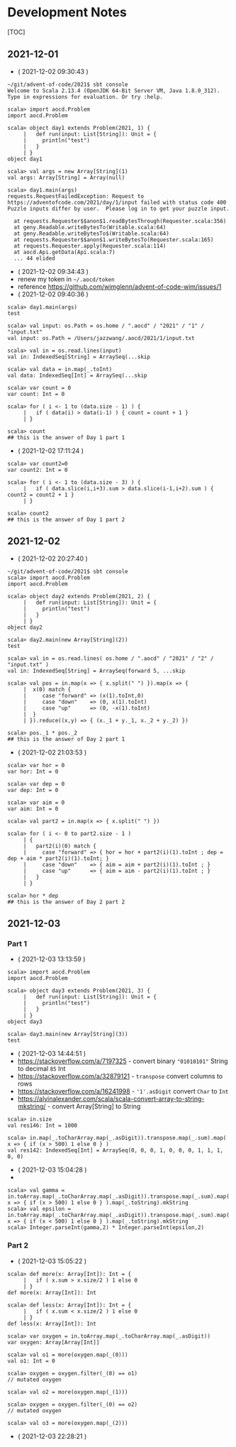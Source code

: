 # Development Notes

[TOC]

## 2021-12-01

- ( 2021-12-02 09:30:43 )
```
~/git/advent-of-code/2021$ sbt console
Welcome to Scala 2.13.4 (OpenJDK 64-Bit Server VM, Java 1.8.0_312).
Type in expressions for evaluation. Or try :help.

scala> import aocd.Problem
import aocd.Problem

scala> object day1 extends Problem(2021, 1) {
     |   def run(input: List[String]): Unit = {
     |     println("test")
     |   }
     | }
object day1

scala> val args = new Array[String](1)
val args: Array[String] = Array(null)

scala> day1.main(args)
requests.RequestFailedException: Request to https://adventofcode.com/2021/day/1/input failed with status code 400
Puzzle inputs differ by user.  Please log in to get your puzzle input.

  at requests.Requester$$anon$1.readBytesThrough(Requester.scala:356)
  at geny.Readable.writeBytesTo(Writable.scala:64)
  at geny.Readable.writeBytesTo$(Writable.scala:64)
  at requests.Requester$$anon$1.writeBytesTo(Requester.scala:165)
  at requests.Requester.apply(Requester.scala:114)
  at aocd.Api.getData(Api.scala:7)
  ... 44 elided
```
- ( 2021-12-02 09:34:43 )
- renew my token in `~/.aocd/token`
- reference https://github.com/wimglenn/advent-of-code-wim/issues/1
- ( 2021-12-02 09:40:36 )
```
scala> day1.main(args)
test

scala> val input: os.Path = os.home / ".aocd" / "2021" / "1" / "input.txt"
val input: os.Path = /Users/jazzwang/.aocd/2021/1/input.txt

scala> val in = os.read.lines(input)
val in: IndexedSeq[String] = ArraySeq(...skip

scala> val data = in.map(_.toInt)
val data: IndexedSeq[Int] = ArraySeq(...skip

scala> var count = 0
var count: Int = 0

scala> for ( i <- 1 to (data.size - 1) ) {
     |   if ( data(i) > data(i-1) ) { count = count + 1 }
     | }

scala> count
## this is the answer of Day 1 part 1
```
- ( 2021-12-02 17:11:24 )
```
scala> var count2=0
var count2: Int = 0

scala> for ( i <- 1 to (data.size - 3) ) {
     |   if ( data.slice(i,i+3).sum > data.slice(i-1,i+2).sum ) { count2 = count2 + 1 }
     | }

scala> count2
## this is the answer of Day 1 part 2
```

## 2021-12-02

- ( 2021-12-02 20:27:40 )
```
~/git/advent-of-code/2021$ sbt console
scala> import aocd.Problem
import aocd.Problem

scala> object day2 extends Problem(2021, 2) {
     |   def run(input: List[String]): Unit = {
     |     println("test")
     |   }
     | }
object day2

scala> day2.main(new Array[String](2))
test

scala> val in = os.read.lines( os.home / ".aocd" / "2021" / "2" / "input.txt" )
val in: IndexedSeq[String] = ArraySeq(forward 5, ...skip

scala> val pos = in.map(x => { x.split(" ") }).map(x => {
     |  x(0) match {
     |     case "forward" => (x(1).toInt,0)
     |     case "down"    => (0, x(1).toInt)
     |     case "up"      => (0, -x(1).toInt)
     |  }
     | }).reduce((x,y) => { (x._1 + y._1, x._2 + y._2) })

scala> pos._1 * pos._2
## this is the answer of Day 2 part 1
```
- ( 2021-12-02 21:03:53 )
```
scala> var hor = 0
var hor: Int = 0

scala> var dep = 0
var dep: Int = 0

scala> var aim = 0
var aim: Int = 0

scala> val part2 = in.map(x => { x.split(" ") })

scala> for ( i <- 0 to part2.size - 1 )
     | {
     |   part2(i)(0) match {
     |     case "forward" => { hor = hor + part2(i)(1).toInt ; dep = dep + aim * part2(i)(1).toInt; }
     |     case "down"    => { aim = aim + part2(i)(1).toInt ; }
     |     case "up"      => { aim = aim - part2(i)(1).toInt ; }
     |   }
     | }

scala> hor * dep
## this is the answer of Day 2 part 2
```

## 2021-12-03
### Part 1
- ( 2021-12-03 13:13:59 )
```
scala> import aocd.Problem
import aocd.Problem

scala> object day3 extends Problem(2021, 3) {
     |   def run(input: List[String]): Unit = {
     |     println("test")
     |   }
     | }
object day3

scala> day3.main(new Array[String](3))
test
```
- ( 2021-12-03 14:44:51 )
- https://stackoverflow.com/a/7197325 - convert binary `"01010101"` String to decimal `85` Int
- https://stackoverflow.com/a/32879121 - `transpose` convert columns to rows
- https://stackoverflow.com/a/16241998 - `'1'.asDigit` convert `Char` to `Int`
- https://alvinalexander.com/scala/scala-convert-array-to-string-mkstring/ - convert Array[String] to String
```
scala> in.size
val res146: Int = 1000

scala> in.map(_.toCharArray.map(_.asDigit)).transpose.map(_.sum).map( x => { if (x > 500) 1 else 0 } )
val res142: IndexedSeq[Int] = ArraySeq(0, 0, 0, 1, 0, 0, 0, 1, 1, 1, 0, 0)
```
- ( 2021-12-03 15:04:28 )
-
```
scala> val gamma = in.toArray.map(_.toCharArray.map(_.asDigit)).transpose.map(_.sum).map( x => { if (x > 500) 1 else 0 } ).map(_.toString).mkString
scala> val epsilon = in.toArray.map(_.toCharArray.map(_.asDigit)).transpose.map(_.sum).map( x => { if (x < 500) 1 else 0 } ).map(_.toString).mkString
scala> Integer.parseInt(gamma,2) * Integer.parseInt(epsilon,2)
```
### Part 2

- ( 2021-12-03 15:05:22 )
```
scala> def more(x: Array[Int]): Int = {
     |   if ( x.sum > x.size/2 ) 1 else 0
     | }
def more(x: Array[Int]): Int

scala> def less(x: Array[Int]): Int = {
     |   if ( x.sum < x.size/2 ) 1 else 0
     | }
def less(x: Array[Int]): Int

scala> var oxygen = in.toArray.map(_.toCharArray.map(_.asDigit))
var oxygen: Array[Array[Int]]

scala> val o1 = more(oxygen.map(_(0)))
val o1: Int = 0

scala> oxygen = oxygen.filter(_(0) == o1)
// mutated oxygen

scala> val o2 = more(oxygen.map(_(1)))

scala> oxygen = oxygen.filter(_(0) == o2)
// mutated oxygen

scala> val o3 = more(oxygen.map(_(2)))
```
- ( 2021-12-03 22:28:21 )

